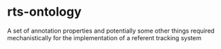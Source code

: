 # rts-ontology
A set of annotation properties and potentially some other things required mechanistically for the implementation of a referent tracking system
